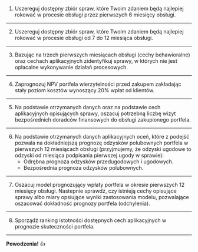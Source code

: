   
  
1. Uszereguj dostępny zbiór spraw, które Twoim zdaniem będą najlepiej rokować w procesie obsługi przez pierwszych 6 miesięcy obsługi. 

---

2. Uszereguj dostępny zbiór spraw, które Twoim zdaniem będą najlepiej rokować w procesie obsługi od 7 do 12 miesiąca obsługi. 

---

3. Bazując na trzech pierwszych miesiącach obsługi (cechy behawioralne) oraz cechach aplikacyjnych zidentyfikuj sprawy, w których nie jest opłacalne wykonywanie działań procesowych.

---

4. Zaprognozuj NPV portfela wierzytelności przed zakupem zakładając stały poziom kosztów wynoszący 20% wpłat od klientów.

---

5. Na podstawie otrzymanych danych oraz na podstawie cech aplikacyjnych opisujących sprawy, oszacuj potrzebną liczbę wizyt bezpośrednich doradców finansowych do obsługi zakupionego portfela.

---

6. Na podstawie otrzymanych danych aplikacyjnych oceń, które z podejść pozwala na dokładniejszą prognozę odzysków polubownych portfela w pierwszych 12 miesiącach obsługi (przyjmujemy, że odzyski ugodowe to odzyski od miesiąca podpisania pierwszej ugody w sprawie):  
   * Odrębna prognoza odzysków przedugodowych i ugodowych. 
   * Bezpośrednia prognoza odzysków polubownych. 

---

7. Oszacuj model prognozujący wpłaty portfela w okresie pierwszych 12 miesięcy obsługi. Nastepnie sprawdź, czy istnieją cechy opisujące sprawy albo miary opsiujące wyniki zastosowania modelu, pozwalające oszacować dokładność prognozy portfela (odchylenia). 

---

8. Sporządź ranking istotności dostępnych cech aplikacyjnych w prognozie skuteczności portfela.

---

**Powodzenia!** :+1:
